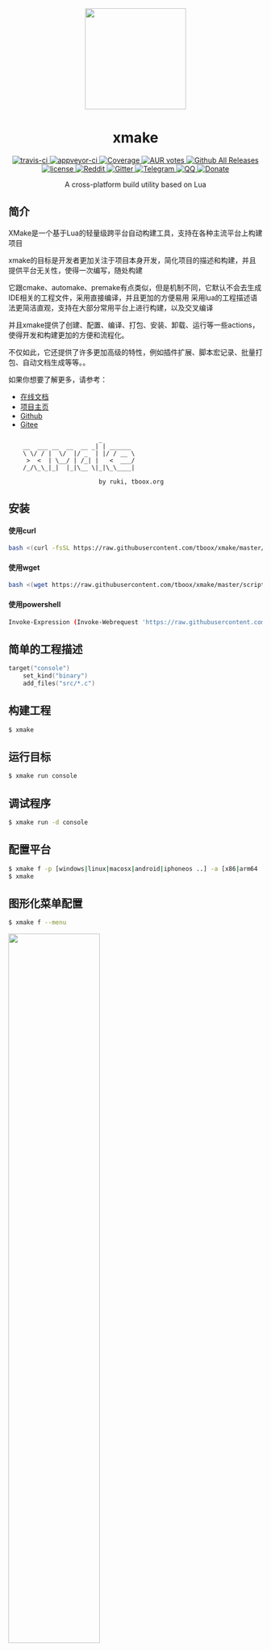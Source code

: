 <div align="center">
  <a href="http://xmake.io/cn">
    <img width="200" heigth="200" src="http://tboox.org/static/img/xmake/logo256c.png">
  </a>  

  <h1>xmake</h1>

  <div>
    <a href="https://travis-ci.org/tboox/xmake">
      <img src="https://img.shields.io/travis/tboox/xmake/master.svg?style=flat-square" alt="travis-ci" />
    </a>
    <a href="https://ci.appveyor.com/project/waruqi/xmake/branch/master">
      <img src="https://img.shields.io/appveyor/ci/waruqi/xmake/master.svg?style=flat-square" alt="appveyor-ci" />
    </a>
    <a href="https://codecov.io/gh/tboox/xmake">
      <img src="https://img.shields.io/codecov/c/github/tboox/xmake/master.svg?style=flat-square" alt="Coverage" />
    </a>
    <a href="https://aur.archlinux.org/packages/xmake">
      <img src="https://img.shields.io/aur/votes/xmake.svg?style=flat-square" alt="AUR votes" />
    </a>
    <a href="https://github.com/tboox/xmake/releases">
      <img src="https://img.shields.io/github/release/tboox/xmake.svg?style=flat-square" alt="Github All Releases" />
    </a>
  </div>
  <div>
    <a href="https://github.com/tboox/xmake/blob/master/LICENSE.md">
      <img src="https://img.shields.io/github/license/tboox/xmake.svg?colorB=f48041&style=flat-square" alt="license" />
    </a>
    <a href="https://www.reddit.com/r/tboox/">
      <img src="https://img.shields.io/badge/chat-on%20reddit-ff3f34.svg?style=flat-square" alt="Reddit" />
    </a>
    <a href="https://gitter.im/tboox/tboox?utm_source=badge&utm_medium=badge&utm_campaign=pr-badge&utm_content=badge">
      <img src="https://img.shields.io/gitter/room/tboox/tboox.svg?style=flat-square&colorB=96c312" alt="Gitter" />
    </a>
    <a href="https://t.me/tbooxorg">
      <img src="https://img.shields.io/badge/chat-on%20telegram-blue.svg?style=flat-square" alt="Telegram" />
    </a>
    <a href="https://jq.qq.com/?_wv=1027&k=5hpwWFv">
      <img src="https://img.shields.io/badge/chat-on%20QQ-ff69b4.svg?style=flat-square" alt="QQ" />
    </a>
    <a href="http://xmake.io/pages/donation.html#donate">
      <img src="https://img.shields.io/badge/donate-us-orange.svg?style=flat-square" alt="Donate" />
    </a>
  </div>

  <p>A cross-platform build utility based on Lua</p>
</div>

## 简介

XMake是一个基于Lua的轻量级跨平台自动构建工具，支持在各种主流平台上构建项目

xmake的目标是开发者更加关注于项目本身开发，简化项目的描述和构建，并且提供平台无关性，使得一次编写，随处构建

它跟cmake、automake、premake有点类似，但是机制不同，它默认不会去生成IDE相关的工程文件，采用直接编译，并且更加的方便易用
采用lua的工程描述语法更简洁直观，支持在大部分常用平台上进行构建，以及交叉编译

并且xmake提供了创建、配置、编译、打包、安装、卸载、运行等一些actions，使得开发和构建更加的方便和流程化。

不仅如此，它还提供了许多更加高级的特性，例如插件扩展、脚本宏记录、批量打包、自动文档生成等等。。

如果你想要了解更多，请参考：

* [在线文档](http://xmake.io/#/zh/)
* [项目主页](http://www.xmake.io/cn)
* [Github](https://github.com/tboox/xmake)
* [Gitee](https://gitee.com/tboox/xmake)

```
                         _        
    __  ___ __  __  __ _| | ______ 
    \ \/ / |  \/  |/ _  | |/ / __ \
     >  <  | \__/ | /_| |   <  ___/
    /_/\_\_|_|  |_|\__ \|_|\_\____| 

                         by ruki, tboox.org
```

## 安装

#### 使用curl

```bash
bash <(curl -fsSL https://raw.githubusercontent.com/tboox/xmake/master/scripts/get.sh)
```

#### 使用wget

```bash
bash <(wget https://raw.githubusercontent.com/tboox/xmake/master/scripts/get.sh -O -)
```

#### 使用powershell

```bash
Invoke-Expression (Invoke-Webrequest 'https://raw.githubusercontent.com/tboox/xmake/master/scripts/get.ps1' -UseBasicParsing).Content
```

## 简单的工程描述

```lua
target("console")
    set_kind("binary")
    add_files("src/*.c") 
```

## 构建工程

```bash
$ xmake
```

## 运行目标

```bash
$ xmake run console
```

## 调试程序

```bash
$ xmake run -d console
```

## 配置平台

```bash
$ xmake f -p [windows|linux|macosx|android|iphoneos ..] -a [x86|arm64 ..] -m [debug|release]
$ xmake
```

## 图形化菜单配置

```bash
$ xmake f --menu
```

<img src="http://xmake.io/assets/img/index/menuconf.gif" width="60%" />

## 支持平台

* Windows (x86, x64, amd64, x86_amd64)
* Macosx (i386, x86_64)
* Linux (i386, x86_64, cross-toolchains ...)
* Android (armv5te, armv6, armv7-a, armv8-a, arm64-v8a)
* iPhoneOS (armv7, armv7s, arm64, i386, x86_64)
* WatchOS (armv7k, i386)
* Mingw (i386, x86_64)

## 支持语言

* C/C++
* Objc/Objc++
* Swift
* Assembly
* Golang
* Rust
* Dlang
* Cuda

## 内置插件

#### 宏记录脚本和回放插件

```bash
$ xmake m -b                        # 开始记录
$ xmake f -p iphoneos -m debug
$ xmake
$ xmake m -e                        # 结束记录
$ xmake m .                         # 回放命令
```

#### 加载自定义lua脚本插件

```bash
$ xmake l ./test.lua
$ xmake l -c "print('hello xmake!')"
$ xmake l lib.detect.find_tool gcc
```

#### 生成IDE工程文件插件（makefile, vs2002 - vs2017, ...）

```bash
$ xmake project -k vs2017 -m "debug,release"
```

#### 生成doxygen文档插件

```bash
$ xmake doxygen [srcdir]
```

## 更多插件

请到插件仓库进行下载安装: [xmake-plugins](https://github.com/tboox/xmake-plugins).

## IDE和编辑器插件

* [xmake-vscode](https://github.com/tboox/xmake-vscode)

<img src="https://raw.githubusercontent.com/tboox/xmake-vscode/master/res/problem.gif" width="60%" />

* [xmake-sublime](https://github.com/tboox/xmake-sublime)

<img src="https://raw.githubusercontent.com/tboox/xmake-sublime/master/res/problem.gif" width="60%" />

* [xmake-idea](https://github.com/tboox/xmake-idea)

<img src="https://raw.githubusercontent.com/tboox/xmake-idea/master/res/problem.gif" width="60%" />

* [xmake.vim](https://github.com/luzhlon/xmake.vim) (third-party, thanks [@luzhlon](https://github.com/luzhlon))

## 简单例子

<a href="https://asciinema.org/a/133693">
<img src="https://asciinema.org/a/133693.png" width="60%" />
</a>

创建一个c++ console项目：

```bash
    xmake create -l c++ -t 1 console
or  xmake create --language=c++ --template=1 console
```

工程描述文件：xmake.lua

```lua
target("console")
    set_kind("binary")
    add_files("src/*.c") 
```

配置工程：

   这个是可选的步骤，如果只想编译当前主机平台的项目，是可以不用配置的，默认编译release版本。

```bash
   xmake f -p iphoneos -m debug
or xmake f --plat=macosx --arch=x86_64
or xmake f -p windows
or xmake config --plat=iphoneos --mode=debug
or xmake config --plat=android --arch=armv7-a --ndk=xxxxx
or xmake config -p linux -a i386
or xmake config -p mingw --cross=i386-mingw32- --toolchains=/xxx/bin
or xmake config -p mingw --sdk=/mingwsdk
or xmake config --help
```

编译工程：
     
```bash
   xmake
or xmake -r
or xmake --rebuild
```

运行目标：

```bash
   xmake r console
or xmake run console
```

调试目标：

```bash
   xmake r -d console
or xmake run -d console
```

打包所有：

```bash
   xmake p
or xmake package
or xmake package console
or xmake package -o /tmp
or xmake package --output=/tmp
```

通过宏脚本打包所有架构:
   
```bash
   xmake m package 
or xmake m package -p iphoneos
or xmake m package -p macosx -f "-m debug" -o /tmp/
or xmake m package --help
```

安装目标：

```bash
   xmake i
or xmake install
or xmake install console
or xmake install -o /tmp
or xmake install --output=/tmp
```

详细使用方式和参数说明，请参考[文档](https://github.com/waruqi/xmake/wiki/%E7%9B%AE%E5%BD%95)
或者运行：

```bash
   xmake -h
or xmake --help
or xmake config --help
or xmake package --help
or xmake macro --help
...
```

## 一些使用xmake的项目：

* [tbox](https://github.com/waruqi/tbox)
* [gbox](https://github.com/waruqi/gbox)
* [libsvx](https://github.com/caikelun/libsvx)
* [更多项目](https://github.com/waruqi/xmake/wiki/%E4%BD%BF%E7%94%A8xmake%E7%9A%84%E5%BC%80%E6%BA%90%E5%BA%93)

## 简单例子

```c
-- add modes: debug and release 
add_rules("mode.debug", "mode.release")

-- add target
target("test")

    -- set kind
    set_kind("static")

    -- add files
    add_files("src/*.c") 
```

## 联系方式

* 邮箱：[waruqi@gmail.com](mailto:waruqi@gmail.com)
* 主页：[tboox.org](http://www.tboox.org/cn)
* 社区：[reddit论坛](https://www.reddit.com/r/tboox/)
* QQ群：343118190
* 微信公众号：tboox-os

## 感谢

感谢所有对xmake有所[贡献](CONTRIBUTING.md)的人:
<a href="https://github.com/tboox/xmake/graphs/contributors"><img src="https://opencollective.com/xmake/contributors.svg?width=890&button=false" /></a>

* [TitanSnow](https://github.com/TitanSnow): 提供xmake [logo](https://github.com/TitanSnow/ts-xmake-logo) 和安装脚本
* [uael](https://github.com/uael): 提供语义版本跨平台c库 [sv](https://github.com/uael/sv)

## 支持项目

xmake项目属于个人开源项目，它的发展需要您的帮助，如果您愿意支持xmake项目的开发，欢迎为其捐赠，支持它的发展。 🙏 [[支持此项目](https://opencollective.com/xmake#backer)]

<a href="https://opencollective.com/xmake#backers" target="_blank"><img src="https://opencollective.com/xmake/backers.svg?width=890"></a>

## 赞助项目

通过赞助支持此项目，您的logo和网站链接将显示在这里。[[赞助此项目](https://opencollective.com/xmake#sponsor)]

<a href="https://opencollective.com/xmake/sponsor/0/website" target="_blank"><img src="https://opencollective.com/xmake/sponsor/0/avatar.svg"></a>
<a href="https://opencollective.com/xmake/sponsor/1/website" target="_blank"><img src="https://opencollective.com/xmake/sponsor/1/avatar.svg"></a>
<a href="https://opencollective.com/xmake/sponsor/2/website" target="_blank"><img src="https://opencollective.com/xmake/sponsor/2/avatar.svg"></a>
<a href="https://opencollective.com/xmake/sponsor/3/website" target="_blank"><img src="https://opencollective.com/xmake/sponsor/3/avatar.svg"></a>
<a href="https://opencollective.com/xmake/sponsor/4/website" target="_blank"><img src="https://opencollective.com/xmake/sponsor/4/avatar.svg"></a>
<a href="https://opencollective.com/xmake/sponsor/5/website" target="_blank"><img src="https://opencollective.com/xmake/sponsor/5/avatar.svg"></a>
<a href="https://opencollective.com/xmake/sponsor/6/website" target="_blank"><img src="https://opencollective.com/xmake/sponsor/6/avatar.svg"></a>
<a href="https://opencollective.com/xmake/sponsor/7/website" target="_blank"><img src="https://opencollective.com/xmake/sponsor/7/avatar.svg"></a>
<a href="https://opencollective.com/xmake/sponsor/8/website" target="_blank"><img src="https://opencollective.com/xmake/sponsor/8/avatar.svg"></a>
<a href="https://opencollective.com/xmake/sponsor/9/website" target="_blank"><img src="https://opencollective.com/xmake/sponsor/9/avatar.svg"></a>


